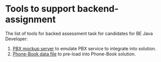 # Tools to support backend-assignment

The list of tools for backed assessment task for candidates for BE Java Developer:

1. [PBX mockup server](mock_pbx/readme.md) to emulate PBX service to integrate into solution.
2. [Phone-Book data file](mock_pbx/pb_directory.csv) to pre-load into Phone-Book solution.
